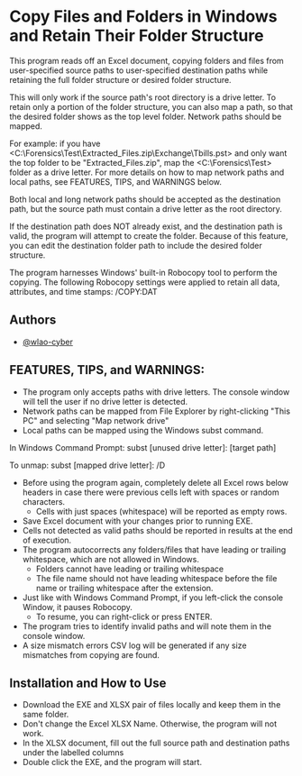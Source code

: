 
# Copy Files and Folders in Windows and Retain Their Folder Structure

This program reads off an Excel document, copying folders and files from user-specified source paths to user-specified destination paths while retaining the full folder structure or desired folder structure.

This will only work if the source path's root directory is a drive letter. To retain only a portion of the folder structure, you can also map a path, so that the desired folder shows as the top level folder. Network paths should be mapped.

For example: if you have <C:\Forensics\Test\Extracted_Files.zip\Exchange\Tbills.pst> and only want the top folder to be "Extracted_Files.zip", map the <C:\Forensics\Test\> folder as a drive letter. For more details on how to map network paths and local paths, see FEATURES, TIPS, and WARNINGS below.

Both local and long network paths should be accepted as the destination path, but the source path must contain a drive letter as the root directory.

If the destination path does NOT already exist, and the destination path is valid, the program will attempt to create the folder. Because of this feature, you can edit the destination folder path to include the desired folder structure.

The program harnesses Windows' built-in Robocopy tool to perform the copying. The following Robocopy settings were applied to retain all data, attributes, and time stamps: 
/COPY:DAT

## Authors

- [@wlao-cyber](https://github.com/wlao-cyber)


## FEATURES, TIPS, and WARNINGS:

- The program only accepts paths with drive letters. The console window will tell the user if no drive letter is detected.
- Network paths can be mapped from File Explorer by right-clicking "This PC" and selecting "Map network drive"
- Local paths can be mapped using the Windows subst command.

In Windows Command Prompt:
subst [unused drive letter]: [target path]
	
To unmap:
subst [mapped drive letter]: /D

- Before using the program again, completely delete all Excel rows below headers in case there were previous cells left with spaces or random characters.
    - Cells with just spaces (whitespace) will be reported as empty rows.
- Save Excel document with your changes prior to running EXE.
- Cells not detected as valid paths should be reported in results at the end of execution.
- The program autocorrects any folders/files that have leading or trailing whitespace, which are not allowed in Windows.
    - Folders cannot have leading or trailing whitespace
    - The file name should not have leading whitespace before the file name or trailing whitespace after the extension.
- Just like with Windows Command Prompt, if you left-click the console Window, it pauses Robocopy.
    - To resume, you can right-click or press ENTER.
- The program tries to identify invalid paths and will note them in the console window.
- A size mismatch errors CSV log will be generated if any size mismatches from copying are found.

## Installation and How to Use

- Download the EXE and XLSX pair of files locally and keep them in the same folder.
- Don't change the Excel XLSX Name. Otherwise, the program will not work.
- In the XLSX document, fill out the full source path and destination paths under the labelled columns
- Double click the EXE, and the program will start.
